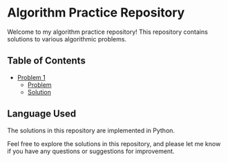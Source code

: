 # Algorithm Practice Repository

Welcome to my algorithm practice repository! This repository contains solutions to various algorithmic problems.

## Table of Contents

- [Problem 1](./problem1/)
  - [Problem](./problem1/README.md)
  - [Solution](./problem1/solution1.py)

## Language Used

The solutions in this repository are implemented in Python.

Feel free to explore the solutions in this repository, and please let me know if you have any questions or suggestions for improvement.

